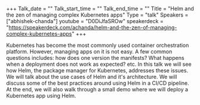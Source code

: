 +++
Talk_date = ""
Talk_start_time = ""
Talk_end_time = ""
Title = "Helm and the zen of managing complex Kubernetes apps"
Type = "talk"
Speakers = ["abhishek-chanda"]
youtube = "D0DiJfaSROw"
speakerdeck = "https://speakerdeck.com/achanda/helm-and-the-zen-of-managing-complex-kubernetes-apps"
+++

Kubernetes has become the most commonly used container orchestration platform. However, managing apps on it is not easy. A few common questions includes: how does one version the manifests? What happens when a deployment does not work as expected? etc. In this talk we will see how Helm, the package manager for Kubernetes, addresses these issues. We will talk about the use cases of Helm and it's architecture. We will discuss some of the best practices around using Helm in a CI/CD pipeline. At the end, we will also walk through a small demo where we will deploy a Kubernetes app using Helm.

